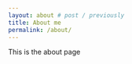 ```yaml
---
layout: about # post / previously 
title: About me
permalink: /about/
---
```


This is the about page

[jekyll-organization]: https://github.com/jekyll
